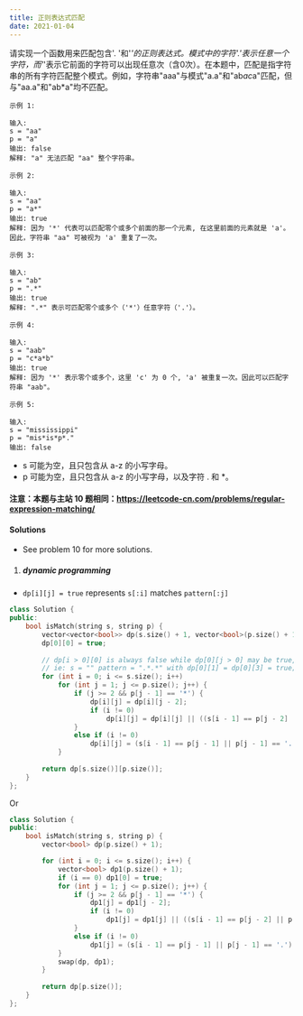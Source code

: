 ```yaml
---
title: 正则表达式匹配
date: 2021-01-04
---
```

请实现一个函数用来匹配包含'. '和'*'的正则表达式。模式中的字符'.'表示任意一个字符，而'*'表示它前面的字符可以出现任意次（含0次）。在本题中，匹配是指字符串的所有字符匹配整个模式。例如，字符串"aaa"与模式"a.a"和"ab*ac*a"匹配，但与"aa.a"和"ab*a"均不匹配。

```
示例 1:

输入:
s = "aa"
p = "a"
输出: false
解释: "a" 无法匹配 "aa" 整个字符串。

示例 2:

输入:
s = "aa"
p = "a*"
输出: true
解释: 因为 '*' 代表可以匹配零个或多个前面的那一个元素, 在这里前面的元素就是 'a'。因此，字符串 "aa" 可被视为 'a' 重复了一次。

示例 3:

输入:
s = "ab"
p = ".*"
输出: true
解释: ".*" 表示可匹配零个或多个（'*'）任意字符（'.'）。

示例 4:

输入:
s = "aab"
p = "c*a*b"
输出: true
解释: 因为 '*' 表示零个或多个，这里 'c' 为 0 个, 'a' 被重复一次。因此可以匹配字符串 "aab"。

示例 5:

输入:
s = "mississippi"
p = "mis*is*p*."
输出: false
```

-    s 可能为空，且只包含从 a-z 的小写字母。
-    p 可能为空，且只包含从 a-z 的小写字母，以及字符 . 和 *。

#### 注意：本题与主站 10 题相同：https://leetcode-cn.com/problems/regular-expression-matching/


#### Solutions

- See problem 10 for more solutions.

1. ##### dynamic programming

- `dp[i][j] = true` represents `s[:i]` matches `pattern[:j]`

```cpp
class Solution {
public:
    bool isMatch(string s, string p) {
        vector<vector<bool>> dp(s.size() + 1, vector<bool>(p.size() + 1));
        dp[0][0] = true;
        
        // dp[i > 0][0] is always false while dp[0][j > 0] may be true, thus we loop from i = 0 and j = 1.
        // ie: s = "" pattern = ".*.*" with dp[0][1] = dp[0][3] = true;
        for (int i = 0; i <= s.size(); i++)
            for (int j = 1; j <= p.size(); j++) {
                if (j >= 2 && p[j - 1] == '*') {
                    dp[i][j] = dp[i][j - 2];
                    if (i != 0)
                        dp[i][j] = dp[i][j] || ((s[i - 1] == p[j - 2] || p[j - 2] == '.') && dp[i - 1][j]);
                }
                else if (i != 0)
                    dp[i][j] = (s[i - 1] == p[j - 1] || p[j - 1] == '.') && dp[i - 1][j - 1];
            }
        
        return dp[s.size()][p.size()];
    }
};
```

Or

```cpp
class Solution {
public:
    bool isMatch(string s, string p) {
        vector<bool> dp(p.size() + 1);

        for (int i = 0; i <= s.size(); i++) {
            vector<bool> dp1(p.size() + 1);
            if (i == 0) dp1[0] = true;
            for (int j = 1; j <= p.size(); j++) {
                if (j >= 2 && p[j - 1] == '*') {
                    dp1[j] = dp1[j - 2];
                    if (i != 0)
                        dp1[j] = dp1[j] || ((s[i - 1] == p[j - 2] || p[j - 2] == '.') && dp[j]);
                }
                else if (i != 0)
                    dp1[j] = (s[i - 1] == p[j - 1] || p[j - 1] == '.') && dp[j - 1];
            }
            swap(dp, dp1);
        }
        
        return dp[p.size()];
    }
};
```
